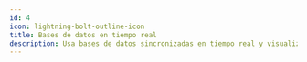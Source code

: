 ```yaml
---
id: 4
icon: lightning-bolt-outline-icon
title: Bases de datos en tiempo real
description: Usa bases de datos sincronizadas en tiempo real y visualiza los cambios al instante en todos tus dispositivos. Olvídate de refrescar la pantalla.
---
```


